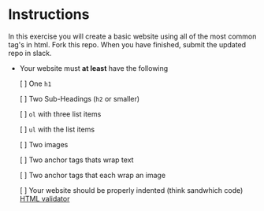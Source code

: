 # Instructions

In this exercise you will create a basic website using all of the most common tag's in html. Fork this repo. When you have finished, submit the updated repo in slack.

* Your website must **at least** have the following

  [ ] One `h1`

  [ ] Two Sub-Headings (`h2` or smaller)

  [ ] `ol` with three list items

  [ ] `ul` with the list items

  [ ] Two images

  [ ] Two anchor tags thats wrap text

  [ ] Two anchor tags that each wrap an image

  [ ] Your website should be properly indented (think sandwhich code) [HTML validator](https://validator.w3.org/#validate_by_upload+with_options)
